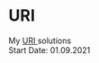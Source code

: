 # URI
My <a href = "https://www.urionlinejudge.com.br/judge/en"> URI </a>solutions
<br>
Start Date: 01.09.2021
